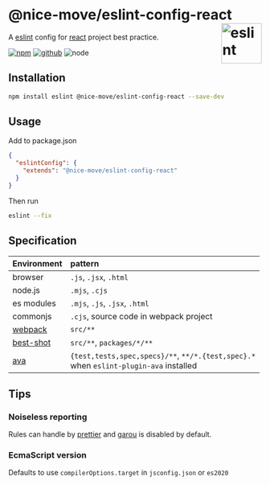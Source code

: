 # @nice-move/eslint-config-react [<img src="https://cdn.worldvectorlogo.com/logos/eslint-1.svg" alt="eslint" height="80" align="right">][eslint]

A [eslint] config for [react] project best practice.

[![npm][npm-badge]][npm-url]
[![github][github-badge]][github-url]
![node][node-badge]

[react]: https://reactjs.org/
[eslint]: https://eslint.org/
[npm-url]: https://www.npmjs.com/package/@nice-move/eslint-config-react
[npm-badge]: https://img.shields.io/npm/v/@nice-move/eslint-config-react.svg?style=flat-square&logo=npm
[github-url]: https://github.com/nice-move/nice-move/tree/master/packages/eslint-config-react
[github-badge]: https://img.shields.io/npm/l/@nice-move/eslint-config-react.svg?style=flat-square&colorB=blue&logo=github
[node-badge]: https://img.shields.io/node/v/@nice-move/eslint-config-react.svg?style=flat-square&colorB=green&logo=node.js

## Installation

```bash
npm install eslint @nice-move/eslint-config-react --save-dev
```

## Usage

Add to package.json

```json
{
  "eslintConfig": {
    "extends": "@nice-move/eslint-config-react"
  }
}
```

Then run

```bash
eslint --fix
```

## Specification

[ava]: https://github.com/avajs/ava
[webpack]: https://webpack.js.org/
[best-shot]: https://github.com/best-shot/best-shot

| Environment | pattern                                                                                      |
| :---------- | :------------------------------------------------------------------------------------------- |
| browser     | `.js`, `.jsx`, `.html`                                                                       |
| node.js     | `.mjs`, `.cjs`                                                                               |
| es modules  | `.mjs`, `.js`, `.jsx`, `.html`                                                               |
| commonjs    | `.cjs`, source code in webpack project                                                       |
| [webpack]   | `src/**`                                                                                     |
| [best-shot] | `src/**`, `packages/*/**`                                                                    |
| [ava]       | `{test,tests,spec,specs}/**`, `**/*.{test,spec}.*` <br /> when `eslint-plugin-ava` installed |

## Tips

### Noiseless reporting

Rules can handle by [prettier](https://prettier.io/) and [garou](https://github.com/nice-move/garou) is disabled by default.

### EcmaScript version

Defaults to use `compilerOptions.target` in `jsconfig.json` or `es2020`
